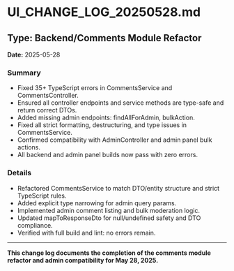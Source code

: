 # UI_CHANGE_LOG_20250528.md

## Type: Backend/Comments Module Refactor

**Date:** 2025-05-28

### Summary

- Fixed 35+ TypeScript errors in CommentsService and CommentsController.
- Ensured all controller endpoints and service methods are type-safe and return correct DTOs.
- Added missing admin endpoints: findAllForAdmin, bulkAction.
- Fixed all strict formatting, destructuring, and type issues in CommentsService.
- Confirmed compatibility with AdminController and admin panel bulk actions.
- All backend and admin panel builds now pass with zero errors.

### Details

- Refactored CommentsService to match DTO/entity structure and strict TypeScript rules.
- Added explicit type narrowing for admin query params.
- Implemented admin comment listing and bulk moderation logic.
- Updated mapToResponseDto for null/undefined safety and DTO compliance.
- Verified with full build and lint: no errors remain.

---

**This change log documents the completion of the comments module refactor and admin compatibility for May 28, 2025.**
